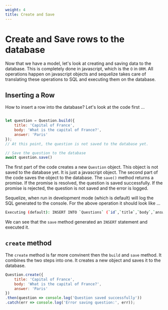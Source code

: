 ```yaml
---
weight: 4
title: Create and Save
---
```


# Create and Save rows to the database

Now that we have a model, let's look at creating and saving data to the database. This
is completely done in javascript, which is the `O` in `ORM`. All operations happen
on javascript objects and sequelize takes care of translating these operations to
SQL and executing them on the database.

## Inserting a Row

How to insert a row into the database? Let's look at the code first ...

```javascript

let question = Question.build({
    title: 'Capital of France',
    body: 'What is the capital of France?',
    answer: 'Paris'
});
// At this point, the question is not saved to the database yet.

// Save the question to the database
await question.save()
```

The first part of the code creates a new `Question` object. This object is not saved
to the database yet. It is just a javascript object. The second part of the code
saves the object to the database. The `save()` method returns a promise. If the
promise is resolved, the question is saved successfully. If the promise is rejected,
the question is not saved and the error is logged.

Sequelize, when run in development mode (which is default) will log the SQL generated
to the console. For the above operation it should look like ...

```bash
Executing (default): INSERT INTO `Questions` (`id`,`title`,`body`,`answer`,`createdAt`,`updatedAt`) VALUES (NULL,$1,$2,$3,$4,$5);
```

We can see that the `save` method generated an `INSERT` statement and executed it.

## `create` method

The `create` method is far more convinent then the `build` and `save` method. It
combines the two steps into one. It creates a new object and saves it to the database.

```javascript
Question.create({
    title: 'Capital of France',
    body: 'What is the capital of France?',
    answer: 'Paris'
})
.then(question => console.log('Question saved successfully'))
.catch(err => console.log('Error saving question:', err));
```

